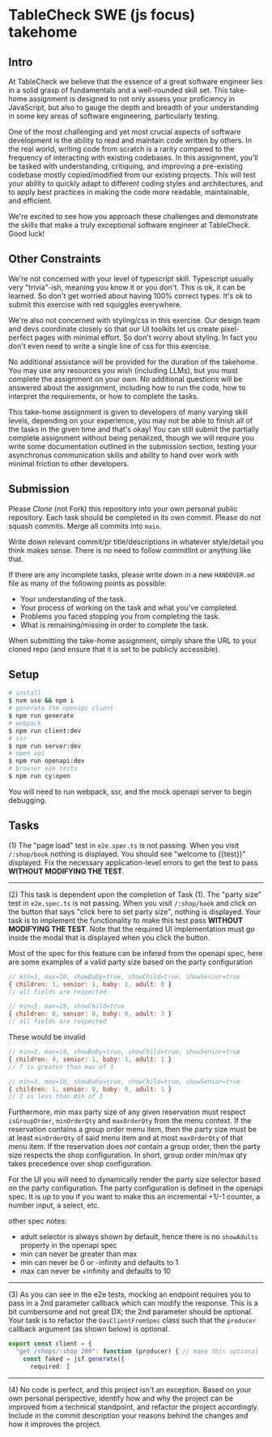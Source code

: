 # TableCheck SWE (js focus) takehome

## Intro

At TableCheck we believe that the essence of a great software engineer lies in a solid grasp of fundamentals and a well-rounded skill set. This take-home assignment is designed to not only assess your proficiency in JavaScript, but also to gauge the depth and breadth of your understanding in some key areas of software engineering, particularly testing.

One of the most challenging and yet most crucial aspects of software development is the ability to read and maintain code written by others. In the real world, writing code from scratch is a rarity compared to the frequency of interacting with existing codebases. In this assignment, you'll be tasked with understanding, critiquing, and improving a pre-existing codebase mostly copied/modified from our existing projects. This will test your ability to quickly adapt to different coding styles and architectures, and to apply best practices in making the code more readable, maintainable, and efficient.

We're excited to see how you approach these challenges and demonstrate the skills that make a truly exceptional software engineer at TableCheck. Good luck!

## Other Constraints

We're not concerned with your level of typescript skill. Typescript usually very "trivia"-ish, meaning you know it or you don't. This is ok, it can be learned. So don't get worried about having 100% correct types. It's ok to submit this exercise with red squiggles everywhere.

We're also not concerned with styling/css in this exercise. Our design team and devs coordinate closely so that our UI toolkits let us create pixel-perfect pages with minimal effort. So don't worry about styling. In fact you don't even need to write a single line of css for this exercise.

No additional assistance will be provided for the duration of the takehome. You may use any resources you wish (including LLMs), but you must complete the assignment on your own. No additional questions will be answered about the assignment, including how to run the code, how to interpret the requirements, or how to complete the tasks.

This take-home assignment is given to developers of many varying skill levels, depending on your experience, you may not be able to finish all of the tasks in the given time and that's okay! You can still submit the partially complete assignment without being penalized, though we will require you write some documentation outlined in the submission section, testing your asynchronus communication skills and ability to hand over work with minimal friction to other developers.

## Submission

Please _Clone_ (not Fork) this repository into your own personal public repository. Each task should be completed in its own commit. Please do not squash commits. Merge all commits into `main`.

Write down relevant commit/pr title/descriptions in whatever style/detail you think makes sense. There is no need to follow commitlint or anything like that.

If there are any incomplete tasks, please write down in a new `HANDOVER.md` file as many of the following points as possible:

- Your understanding of the task.
- Your process of working on the task and what you've completed.
- Problems you faced stopping you from completing the task.
- What is remaining/missing in order to complete the task.

When submitting the take-home assignment, simply share the URL to your cloned repo (and ensure that it is set to be publicly accessible).

## Setup

```bash
# install
$ nvm use && npm i
# generate the openapi client
$ npm run generate
# webpack
$ npm run client:dev
# ssr
$ npm run server:dev
# open api
$ npm run openapi:dev
# browser e2e tests
$ npm run cy:open
```

You will need to run webpack, ssr, and the mock openapi server to begin debugging.

## Tasks

(1) The "page load" test in `e2e.spec.ts` is not passing. When you visit `/:shop/book` nothing is displayed. You should see "welcome to {{test}}" displayed. Fix the necessary application-level errors to get the test to pass **WITHOUT MODIFYING THE TEST**.

---

(2) This task is dependent upon the completion of Task (1). The "party size" test in `e2e.spec.ts` is not passing. When you visit `/:shop/book` and click on the button that says "click here to set party size", nothing is displayed. Your task is to implement the functionality to make this test pass **WITHOUT MODIFYING THE TEST**. Note that the required UI implementation must go inside the modal that is displayed when you click the button.

Most of the spec for this feature can be infered from the openapi spec, here are some examples of a valid party size based on the party configuration

```js
// min=3, max=10, showBaby=true, showChild=true, showSenior=true
{ children: 1, senior: 1, baby: 1, adult: 0 }
// all fields are respected
```

```js
// min=3, max=10, showChild=true
{ children: 0, senior: 0, baby: 0, adult: 3 }
// all fields are respected
```

These would be invalid

```js
// min=3, max=10, showBaby=true, showChild=true, showSenior=true
{ children: 4, senior: 1, baby: 1, adult: 1 }
// 7 is greater than max of 3
```

```js
// min=3, max=10, showBaby=true, showChild=true, showSenior=true
{ children: 1, senior: 0, baby: 0, adult: 1 }
// 2 is less than min of 3
```

Furthermore, min max party size of any given reservation must respect `isGroupOrder`, `minOrderQty` and `maxOrderQty` from the menu context. If the reservation contains a group order menu item, then the party size must be at least `minOrderQty` of said menu item and at most `maxOrderQty` of that menu item. If the reservation does _not_ contain a group order, then the party size respects the shop configuration. In short, group order min/max qty takes precedence over shop configuration.

For the UI you will need to dynamically render the party size selector based on the party configuration. The party configuration is defined in the openapi spec. It is up to you if you want to make this an incremental +1/-1 counter, a number input, a select, etc.

other spec notes:

- adult selector is always shown by default, hence there is no `showAdults` property in the openapi spec
- min can never be greater than max
- min can never be 0 or -infinity and defaults to 1
- max can never be +infinity and defaults to 10

---

(3) As you can see in the e2e tests, mocking an endpoint requires you to pass in a 2nd parameter callback which can modify the response. This is a bit cumbersome and not great DX; the 2nd parameter should be optional. Your task is to refactor the `OasClientFromSpec` class such that the `producer` callback argument (as shown below) is optional.

```ts
export const client = {
  "get /shops/:shop 200": function (producer) { // make this optional
    const faked = jsf.generate({
      required: [
```

---

(4) No code is perfect, and this project isn't an exception. Based on your own personal perspective, identify how and why the project can be improved from a technical standpoint, and refactor the project accordingly. Include in the commit description your reasons behind the changes and how it improves the project.
